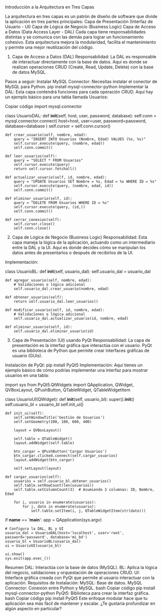 Introducción a la Arquitectura en Tres Capas

La arquitectura en tres capas es un patrón de diseño de software que divide la aplicación en tres partes principales:
    Capa de Presentación (Interfaz de Usuario - UI)
    Capa de Lógica de Negocio (Business Logic)
    Capa de Acceso a Datos (Data Access Layer - DAL)
Cada capa tiene responsabilidades distintas y se comunica con las demás para lograr un funcionamiento cohesivo. Esta arquitectura mejora la modularidad, facilita el mantenimiento y permite una mejor reutilización del código.

1. Capa de Acceso a Datos (DAL)
Responsabilidad:
La DAL es responsable de interactuar directamente con la base de datos. Aquí es donde se realizan operaciones CRUD (Create, Read, Update, Delete) con la base de datos MySQL.

Pasos a seguir:
    Instalar MySQL Connector: Necesitas instalar el conector de MySQL para Python.
        pip install mysql-connector-python
    Implementar la DAL: Esta capa contendrá funciones para cada operación CRUD. Aquí hay un ejemplo básico para una tabla llamada Usuarios:

Copiar código
import mysql.connector

class UsuarioDAL:
    def __init__(self, host, user, password, database):
        self.conn = mysql.connector.connect(
            host=host,
            user=user,
            password=password,
            database=database
        )
        self.cursor = self.conn.cursor()

    def crear_usuario(self, nombre, edad):
        query = "INSERT INTO Usuarios (Nombre, Edad) VALUES (%s, %s)"
        self.cursor.execute(query, (nombre, edad))
        self.conn.commit()

    def leer_usuarios(self):
        query = "SELECT * FROM Usuarios"
        self.cursor.execute(query)
        return self.cursor.fetchall()

    def actualizar_usuario(self, id, nombre, edad):
        query = "UPDATE Usuarios SET Nombre = %s, Edad = %s WHERE ID = %s"
        self.cursor.execute(query, (nombre, edad, id))
        self.conn.commit()

    def eliminar_usuario(self, id):
        query = "DELETE FROM Usuarios WHERE ID = %s"
        self.cursor.execute(query, (id,))
        self.conn.commit()

    def cerrar_conexion(self):
        self.cursor.close()
        self.conn.close()

2. Capa de Lógica de Negocio (Business Logic)
Responsabilidad:
Esta capa maneja la lógica de la aplicación, actuando como un intermediario entre la DAL y la UI. Aquí es donde decides cómo se manipulan los datos antes de presentarlos o después de recibirlos de la UI.

Implementación:

class UsuarioBL:
    def __init__(self, usuario_dal):
        self.usuario_dal = usuario_dal

    def agregar_usuario(self, nombre, edad):
        # Validaciones o lógica adicional
        self.usuario_dal.crear_usuario(nombre, edad)

    def obtener_usuarios(self):
        return self.usuario_dal.leer_usuarios()

    def modificar_usuario(self, id, nombre, edad):
        # Validaciones o lógica adicional
        self.usuario_dal.actualizar_usuario(id, nombre, edad)

    def eliminar_usuario(self, id):
        self.usuario_dal.eliminar_usuario(id)

3. Capa de Presentación (UI) usando PyQt
Responsabilidad:
La capa de presentación es la interfaz gráfica que interactúa con el usuario. PyQt es una biblioteca de Python que permite crear interfaces gráficas de usuario (GUIs).

Instalación de PyQt:
    pip install PyQt5
Implementación:
Aquí tienes un ejemplo básico de cómo podrías implementar una interfaz para mostrar usuarios en una tabla:


import sys
from PyQt5.QtWidgets import QApplication, QWidget, QVBoxLayout, QPushButton, QTableWidget, QTableWidgetItem

class UsuarioUI(QWidget):
    def __init__(self, usuario_bl):
        super().__init__()
        self.usuario_bl = usuario_bl
        self.init_ui()

    def init_ui(self):
        self.setWindowTitle('Gestión de Usuarios')
        self.setGeometry(100, 100, 600, 400)

        layout = QVBoxLayout()

        self.table = QTableWidget()
        layout.addWidget(self.table)

        btn_cargar = QPushButton('Cargar Usuarios')
        btn_cargar.clicked.connect(self.cargar_usuarios)
        layout.addWidget(btn_cargar)

        self.setLayout(layout)

    def cargar_usuarios(self):
        usuarios = self.usuario_bl.obtener_usuarios()
        self.table.setRowCount(len(usuarios))
        self.table.setColumnCount(3)  # Asumiendo 3 columnas: ID, Nombre, Edad

        for i, usuario in enumerate(usuarios):
            for j, dato in enumerate(usuario):
                self.table.setItem(i, j, QTableWidgetItem(str(dato)))

if __name__ == '__main__':
    app = QApplication(sys.argv)

    # Configura la DAL, BL y UI
    usuario_dal = UsuarioDAL(host='localhost', user='root', password='password', database='mi_bd')
    usuario_bl = UsuarioBL(usuario_dal)
    ui = UsuarioUI(usuario_bl)

    ui.show()
    sys.exit(app.exec_())

Resumen
DAL: Interactúa con la base de datos (MySQL).
BL: Aplica la lógica del negocio, validaciones y orquestación de operaciones CRUD.
UI: Interface gráfica creada con PyQt que permite al usuario interactuar con la aplicación.
Requisitos de Instalación:
MySQL: Base de datos.
MySQL Connector: Conexión entre Python y MySQL.
bash
Copiar código
pip install mysql-connector-python
PyQt5: Biblioteca para crear la interfaz gráfica.
bash
Copiar código
pip install PyQt5
Este enfoque modular hace que tu aplicación sea más fácil de mantener y escalar. ¿Te gustaría profundizar en algún aspecto en particular?